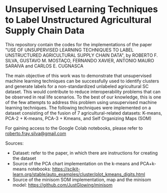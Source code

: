 # Unsupervised Learning Techniques to Label Unstructured Agricultural Supply Chain Data

This repository contain the codes for the implementations of the paper "USE OF UNSUPERVISED LEARNING TECHNIQUES TO LABEL UNSTRUCTURED AGRICULTURAL SUPPLY CHAIN DATA", by ROBERTO F. SILVA, GUSTAVO M. MOSTAÇO, FERNANDO XAVIER, ANTONIO MAURO SARAIVA and CARLOS E. CUGNASCA

The main objective of this work was to demonstrate that unsupervised machine learning techniques can be successfully used to identify clusters and generate labels for a non-standardized unlabeled agricultural SC dataset. This would contribute to reduce interoperability problems that can be observed in real life scenarios. To the best of our knowledge, this is one of the few attempts to address this problem using unsupervised machine learning techniques. The following techniques were implemented on a dataset consisting of the fusion of 7 agricultural-related datasets: K-means, PCA-2 + K-means, PCA-3 + Kmeans, and Self Organizing Maps (SOM)

For gaining access to the Google Colab notebooks, please refer to roberto.fray.silva@gmail.com

Sources:
- Dataset: refer to the paper, in which there are instructions for creating the dataset
- Source of the PCA chart implementation on the k-means and PCA+k-means notebooks: https://scikit-learn.org/stable/auto_examples/cluster/plot_kmeans_digits.html
- Source of the minisom SOM implementation, map and the minisom model: https://github.com/JustGlowing/minisom
